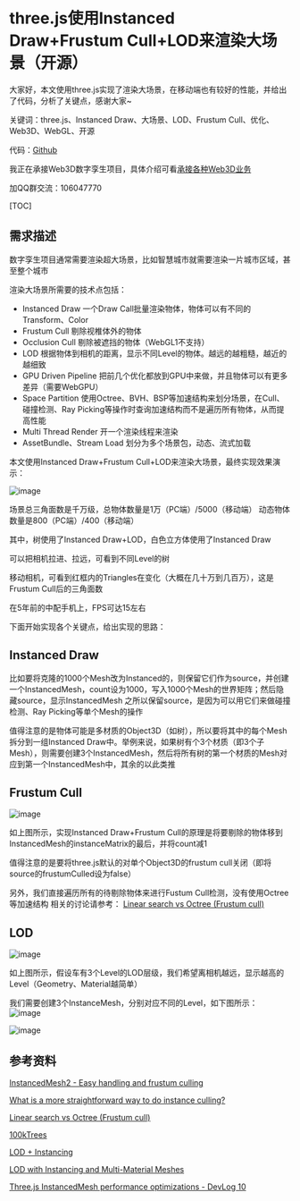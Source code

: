 # three.js使用Instanced Draw+Frustum Cull+LOD来渲染大场景（开源）

大家好，本文使用three.js实现了渲染大场景，在移动端也有较好的性能，并给出了代码，分析了关键点，感谢大家~

关键词：three.js、Instanced Draw、大场景、LOD、Frustum Cull、优化、Web3D、WebGL、开源

代码：[Github](https://github.com/yyc-git/DigitalTwin-instanced-lod)


我正在承接Web3D数字孪生项目，具体介绍可看[承接各种Web3D业务](https://www.cnblogs.com/chaogex/p/14090516.html)

加QQ群交流：106047770



[TOC]

## 需求描述

数字孪生项目通常需要渲染超大场景，比如智慧城市就需要渲染一片城市区域，甚至整个城市

渲染大场景所需要的技术点包括：

- Instanced Draw
一个Draw Call批量渲染物体，物体可以有不同的Transform、Color
- Frustum Cull
剔除视椎体外的物体
- Occlusion Cull
剔除被遮挡的物体（WebGL1不支持）
- LOD
根据物体到相机的距离，显示不同Level的物体。越远的越粗糙，越近的越细致
- GPU Driven Pipeline
把前几个优化都放到GPU中来做，并且物体可以有更多差异（需要WebGPU）
- Space Partition
使用Octree、BVH、BSP等加速结构来划分场景，在Cull、碰撞检测、Ray Picking等操作时查询加速结构而不是遍历所有物体，从而提高性能
- Multi Thread Render
开一个渲染线程来渲染
- AssetBundle、Stream Load
划分为多个场景包，动态、流式加载


本文使用Instanced Draw+Frustum Cull+LOD来渲染大场景，最终实现效果演示：

![image](https://img2024.cnblogs.com/blog/419321/202404/419321-20240423113644044-1790268787.gif)


场景总三角面数是千万级，总物体数量是1万（PC端）/5000（移动端）
动态物体数量是800（PC端）/400（移动端）

其中，树使用了Instanced Draw+LOD，白色立方体使用了Instanced Draw

可以把相机拉进、拉远，可看到不同Level的树

移动相机，可看到红框内的Triangles在变化（大概在几十万到几百万），这是Frustum Cull后的三角面数

在5年前的中配手机上，FPS可达15左右


下面开始实现各个关键点，给出实现的思路：

## Instanced Draw 

比如要将克隆的1000个Mesh改为Instanced的，则保留它们作为source，并创建一个InstancedMesh，count设为1000，写入1000个Mesh的世界矩阵；然后隐藏source，显示InstancedMesh
之所以保留source，是因为可以用它们来做碰撞检测、Ray Picking等单个Mesh的操作


值得注意的是物体可能是多材质的Object3D（如树），所以要将其中的每个Mesh拆分到一组Instanced Draw中。举例来说，如果树有个3个材质（即3个子Mesh），则需要创建3个InstancedMesh，然后将所有树的第一个材质的Mesh对应到第一个InstancedMesh中，其余的以此类推



## Frustum Cull

![image](https://img2024.cnblogs.com/blog/419321/202404/419321-20240423113659749-518393412.png)


如上图所示，实现Instanced Draw+Frustum Cull的原理是将要剔除的物体移到InstancedMesh的instanceMatrix的最后，并将count减1

值得注意的是要将three.js默认的对单个Object3D的frustum cull关闭（即将source的frustumCulled设为false）


另外，我们直接遍历所有的待剔除物体来进行Fustum Cull检测，没有使用Octree等加速结构
相关的讨论请参考：
[Linear search vs Octree (Frustum cull)](https://gamedev.stackexchange.com/questions/30151/linear-search-vs-octree-frustum-cull)


## LOD

![image](https://img2024.cnblogs.com/blog/419321/202404/419321-20240423113718034-259560968.png)


如上图所示，假设车有3个Level的LOD层级，我们希望离相机越远，显示越高的Level（Geometry、Material越简单）

我们需要创建3个InstanceMesh，分别对应不同的Level，如下图所示：
![image](https://img2024.cnblogs.com/blog/419321/202404/419321-20240423113724336-1451998520.png)

![image](uploading...)





## 参考资料

[InstancedMesh2 - Easy handling and frustum culling](https://discourse.threejs.org/t/instancedmesh2-easy-handling-and-frustum-culling/58622)

[What is a more straightforward way to do instance culling?](https://community.khronos.org/t/what-is-a-more-straightforward-way-to-do-instance-culling/76825/2)

[Linear search vs Octree (Frustum cull)](https://gamedev.stackexchange.com/questions/30151/linear-search-vs-octree-frustum-cull)

[100kTrees](https://github.com/Strange-tech/100kTrees)

[LOD + Instancing](https://discourse.threejs.org/t/lod-instancing/20524)

[LOD with Instancing and Multi-Material Meshes](https://discourse.threejs.org/t/lod-with-instancing-and-multi-material-meshes/6620)

[Three.js InstancedMesh performance optimizations - DevLog 10](https://www.youtube.com/watch?v=fMgIW2Kyad4)